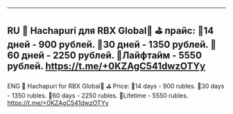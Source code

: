 -------------------------------
RU
🔸 Hachapuri для RBX Global🔸
⛳️ прайс:
🎈14 дней - 900 рублей. 
🎈30 дней - 1350 рублей.
🎈60 дней - 2250 рублей.
🎈Лайфтайм - 5550 рублей.
https://t.me/+0KZAgC541dwzOTYy
--------------------------------
ENG
🔸 Hachapuri for RBX Global🔸
⛳️ Price:
🎈14 days - 900 rubles.
🎈30 days - 1350 rubles.
🎈60 days - 2250 rubles.
🎈Lifetime - 5550 rubles.
https://t.me/+0KZAgC541dwzOTYy
